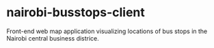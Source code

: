 # nairobi-busstops-client
Front-end web map application visualizing locations of bus stops in the Nairobi central business districe.
